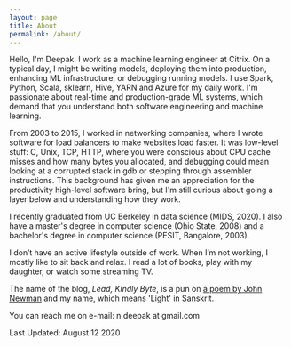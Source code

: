 ```yaml
---
layout: page
title: About
permalink: /about/
---
```


Hello, I'm Deepak.  I work as a machine learning engineer at Citrix.
On a typical day, I might be writing models, deploying them into
production, enhancing ML infrastructure, or debugging running models.
I use Spark, Python, Scala, sklearn, Hive, YARN and Azure for my daily
work.  I'm passionate about real-time and production-grade ML systems,
which demand that you understand both software engineering and machine
learning.

From 2003 to 2015, I worked in networking companies, where I wrote
software for load balancers to make websites load faster.  It was
low-level stuff: C, Unix, TCP, HTTP, where you were conscious about
CPU cache misses and how many bytes you allocated, and debugging could
mean looking at a corrupted stack in gdb or stepping through assembler
instructions.  This background has given me an appreciation for the
productivity high-level software bring, but I'm still curious about
going a layer below and understanding how they work.

I recently graduated from UC Berkeley in data science (MIDS, 2020).
I also have a master's degree in computer science (Ohio State, 2008)
and a bachelor's degree in computer science (PESIT, Bangalore, 2003).

I don’t have an active lifestyle outside of work.  When I’m not
working, I mostly like to sit back and relax.  I read a lot of
books, play with my daughter, or watch some streaming TV.

The name of the blog, _Lead, Kindly Byte_, is a pun on
[a poem by John Newman](http://www.newmanreader.org/works/verses/verse90.html)
and my name, which means 'Light' in Sanskrit.

You can reach me on e-mail: n.deepak at gmail.com

Last Updated: August 12 2020
